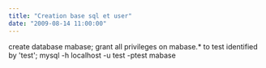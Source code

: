 ```yaml
---
title: "Creation base sql et user"
date: "2009-08-14 11:00:00"
---
```

create database mabase;
grant all privileges on mabase.* to test identified by 'test';
mysql -h localhost -u test -ptest mabase
